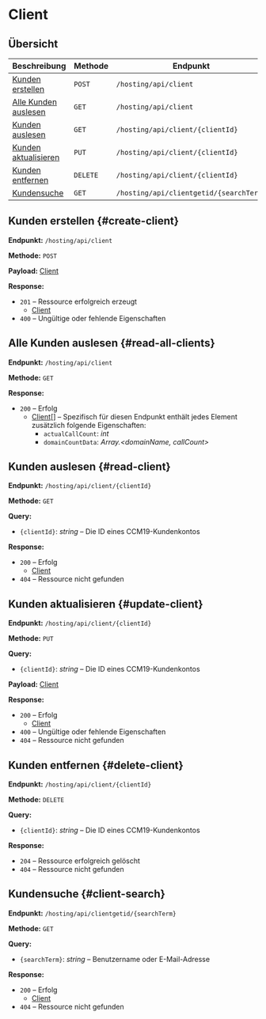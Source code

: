 # Client

## Übersicht

| Beschreibung                              | Methode  | Endpunkt                                |
| ----------------------------------------- | -------- | --------------------------------------- |
| [Kunden erstellen](#create-client)        | `POST`   | `/hosting/api/client`                   |
| [Alle Kunden auslesen](#read-all-clients) | `GET`    | `/hosting/api/client`                   |
| [Kunden auslesen](#read-client)           | `GET`    | `/hosting/api/client/{clientId}`        |
| [Kunden aktualisieren](#update-client)    | `PUT`    | `/hosting/api/client/{clientId}`        |
| [Kunden entfernen](#delete-client)        | `DELETE` | `/hosting/api/client/{clientId}`        |
| [Kundensuche](#client-search)             | `GET`    | `/hosting/api/clientgetid/{searchTerm}` |

## Kunden erstellen {#create-client}

**Endpunkt:** `/hosting/api/client`

**Methode:** `POST`

**Payload:** [Client](../components.md#client)

**Response:**

- `201` – Ressource erfolgreich erzeugt
  - [Client](../components.md#client)
- `400` – Ungültige oder fehlende Eigenschaften

## Alle Kunden auslesen {#read-all-clients}

**Endpunkt:** `/hosting/api/client`

**Methode:** `GET`

**Response:**

- `200` – Erfolg
  - [Client](../components.md#client)[] – Spezifisch für diesen Endpunkt enthält jedes Element zusätzlich folgende Eigenschaften:
    - `actualCallCount`: *int*
    - `domainCountData`: *Array.&lt;domainName, callCount&gt;*

## Kunden auslesen {#read-client}

**Endpunkt:** `/hosting/api/client/{clientId}`

**Methode:** `GET`

**Query:**

- `{clientId}`: *string* – Die ID eines CCM19-Kundenkontos

**Response:**

- `200` – Erfolg
  - [Client](../components.md#client)
- `404` – Ressource nicht gefunden

## Kunden aktualisieren {#update-client}

**Endpunkt:** `/hosting/api/client/{clientId}`

**Methode:** `PUT`

**Query:**

- `{clientId}`: *string* – Die ID eines CCM19-Kundenkontos

**Payload:** [Client](../components.md#client)

**Response:**

- `200` – Erfolg
  - [Client](../components.md#client)
- `400` – Ungültige oder fehlende Eigenschaften
- `404` – Ressource nicht gefunden

## Kunden entfernen {#delete-client}

**Endpunkt:** `/hosting/api/client/{clientId}`

**Methode:** `DELETE`

**Query:**

- `{clientId}`: *string* – Die ID eines CCM19-Kundenkontos

**Response:**

- `204` – Ressource erfolgreich gelöscht
- `404` – Ressource nicht gefunden

## Kundensuche {#client-search}

**Endpunkt:** `/hosting/api/clientgetid/{searchTerm}`

**Methode:** `GET`

**Query:**

- `{searchTerm}`: *string* – Benutzername oder E-Mail-Adresse

**Response:**

- `200` – Erfolg
  - [Client](../components.md#client)
- `404` – Ressource nicht gefunden